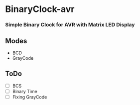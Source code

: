 # BinaryClock-avr
### Simple Binary Clock for AVR with Matrix LED Display<br/>

<!--![uptime](http://54.38.167.8/plesk-site-preview/ghasr.net/Uptime.svg)-->


## Modes
- BCD
- GrayCode


## ToDo
- [ ] BCS
- [ ] Binary Time
- [ ] Fixing GrayCode

